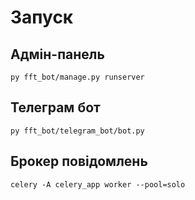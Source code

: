 # Запуск
## Адмін-панель
```
py fft_bot/manage.py runserver
```

## Телеграм бот
```
py fft_bot/telegram_bot/bot.py
```

## Брокер повідомлень
```
celery -A celery_app worker --pool=solo
```
